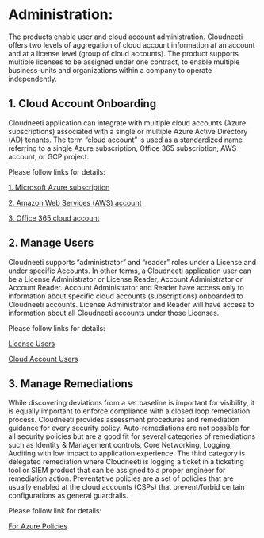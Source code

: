 ﻿# Administration: 
The products enable user and cloud account administration. Cloudneeti offers two levels of aggregation of cloud account information at an account and at a license level (group of cloud accounts). The product supports multiple licenses to be assigned under one contract, to enable multiple business-units and organizations within a company to operate independently.

## 1. Cloud Account Onboarding

Cloudneeti application can integrate with multiple cloud accounts (Azure subscriptions) associated with a single or multiple Azure Active Directory (AD) tenants. The term “cloud account” is used as a standardized name referring to a single Azure subscription, Office 365 subscription, AWS account, or GCP project. 

Please follow links for details:

[1. Microsoft Azure subscription](https://cloudneeti.github.io/Cloudneeti_SaaS_Docs/administratorGuide/azureSubscriptions/)

[2. Amazon Web Services (AWS) account](https://cloudneeti.github.io/Cloudneeti_SaaS_Docs/administratorGuide/amazonWebServiceAccounts/)

[3. Office 365 cloud account](https://cloudneeti.github.io/Cloudneeti_SaaS_Docs/administratorGuide/office365Subscriptions/)


## 2. Manage Users
Cloudneeti supports “administrator” and “reader” roles under a License and under specific Accounts. In other terms, a Cloudneeti application user can be a License Administrator or License Reader, Account Administrator or Account Reader. Account Administrator and Reader have access only to information about specific cloud accounts (subscriptions) onboarded to Cloudneeti accounts. License Administrator and Reader will have access to information about all Cloudneeti accounts under those Licenses.

Please follow links for details:

[License Users](https://cloudneeti.github.io/Cloudneeti_SaaS_Docs/administratorGuide/licenseUsers/)

[Cloud Account Users](https://cloudneeti.github.io/Cloudneeti_SaaS_Docs/administratorGuide/cloudAccountUsers/)

## 3. Manage Remediations
While discovering deviations from a set baseline is important for visibility, it is equally important to enforce compliance with a closed loop remediation process. Cloudneeti provides assessment procedures and remediation guidance for every security policy. Auto-remediations are not possible for all security policies but are a good fit for several categories of remediations such as Identity & Management controls, Core Networking, Logging, Auditing with low impact to application experience. The third category is delegated remediation where Cloudneeti is logging a ticket in a ticketing tool or SIEM product that can be assigned to a proper engineer for remediation action. Preventative policies are a set of policies that are usually enabled at the cloud accounts (CSPs) that prevent/forbid certain configurations as general guardrails.

Please follow link for details:

[For Azure Policies ](https://cloudneeti.github.io/Cloudneeti_SaaS_Docs/administratorGuide/forAzurePolicies/)









